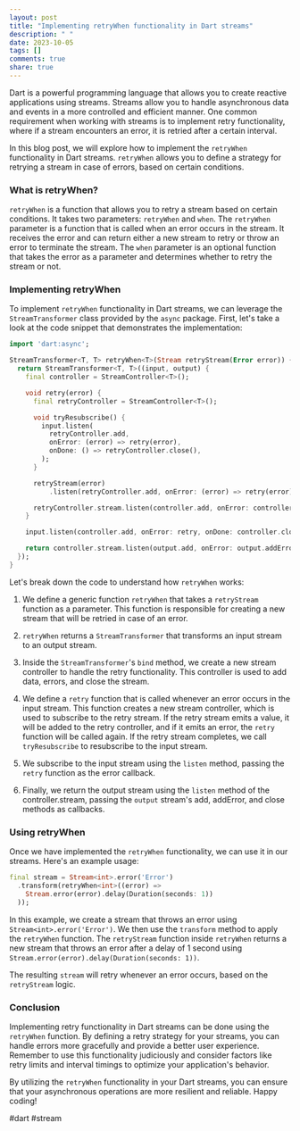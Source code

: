 ```yaml
---
layout: post
title: "Implementing retryWhen functionality in Dart streams"
description: " "
date: 2023-10-05
tags: []
comments: true
share: true
---
```


Dart is a powerful programming language that allows you to create reactive applications using streams. Streams allow you to handle asynchronous data and events in a more controlled and efficient manner. One common requirement when working with streams is to implement retry functionality, where if a stream encounters an error, it is retried after a certain interval.

In this blog post, we will explore how to implement the `retryWhen` functionality in Dart streams. `retryWhen` allows you to define a strategy for retrying a stream in case of errors, based on certain conditions.

### What is retryWhen?

`retryWhen` is a function that allows you to retry a stream based on certain conditions. It takes two parameters: `retryWhen` and `when`. The `retryWhen` parameter is a function that is called when an error occurs in the stream. It receives the error and can return either a new stream to retry or throw an error to terminate the stream. The `when` parameter is an optional function that takes the error as a parameter and determines whether to retry the stream or not.

### Implementing retryWhen

To implement `retryWhen` functionality in Dart streams, we can leverage the `StreamTransformer` class provided by the `async` package. First, let's take a look at the code snippet that demonstrates the implementation:

```dart
import 'dart:async';

StreamTransformer<T, T> retryWhen<T>(Stream retryStream(Error error)) {
  return StreamTransformer<T, T>((input, output) {
    final controller = StreamController<T>();

    void retry(error) {
      final retryController = StreamController<T>();

      void tryResubscribe() {
        input.listen(
          retryController.add,
          onError: (error) => retry(error),
          onDone: () => retryController.close(),
        );
      }

      retryStream(error)
          .listen(retryController.add, onError: (error) => retry(error), onDone: () => tryResubscribe());

      retryController.stream.listen(controller.add, onError: controller.addError, onDone: controller.close);
    }

    input.listen(controller.add, onError: retry, onDone: controller.close);

    return controller.stream.listen(output.add, onError: output.addError, onDone: output.close);
  });
}
```

Let's break down the code to understand how `retryWhen` works:

1. We define a generic function `retryWhen` that takes a `retryStream` function as a parameter. This function is responsible for creating a new stream that will be retried in case of an error.

2. `retryWhen` returns a `StreamTransformer` that transforms an input stream to an output stream.

3. Inside the `StreamTransformer`'s `bind` method, we create a new stream controller to handle the retry functionality. This controller is used to add data, errors, and close the stream.

4. We define a `retry` function that is called whenever an error occurs in the input stream. This function creates a new stream controller, which is used to subscribe to the retry stream. If the retry stream emits a value, it will be added to the retry controller, and if it emits an error, the `retry` function will be called again. If the retry stream completes, we call `tryResubscribe` to resubscribe to the input stream.

5. We subscribe to the input stream using the `listen` method, passing the `retry` function as the error callback.

6. Finally, we return the output stream using the `listen` method of the controller.stream, passing the `output` stream's add, addError, and close methods as callbacks.

### Using retryWhen

Once we have implemented the `retryWhen` functionality, we can use it in our streams. Here's an example usage:

```dart
final stream = Stream<int>.error('Error')
  .transform(retryWhen<int>((error) =>
    Stream.error(error).delay(Duration(seconds: 1))
  ));
```

In this example, we create a stream that throws an error using `Stream<int>.error('Error')`. We then use the `transform` method to apply the `retryWhen` function. The `retryStream` function inside `retryWhen` returns a new stream that throws an error after a delay of 1 second using `Stream.error(error).delay(Duration(seconds: 1))`.

The resulting `stream` will retry whenever an error occurs, based on the `retryStream` logic.

### Conclusion

Implementing retry functionality in Dart streams can be done using the `retryWhen` function. By defining a retry strategy for your streams, you can handle errors more gracefully and provide a better user experience. Remember to use this functionality judiciously and consider factors like retry limits and interval timings to optimize your application's behavior.

By utilizing the `retryWhen` functionality in your Dart streams, you can ensure that your asynchronous operations are more resilient and reliable. Happy coding!

\#dart #stream